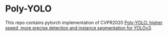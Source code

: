 # Poly-YOLO

This repo contains pytorch implementation of CVPR2020 [Poly-YOLO: higher speed, more precise detection and instance segmentation for YOLOv3](https://arxiv.org/abs/2005.13243).


